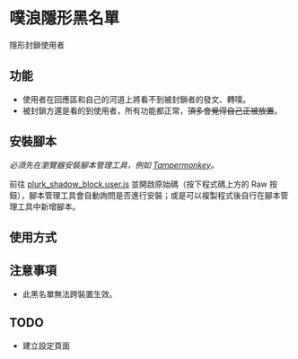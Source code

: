 # 噗浪隱形黑名單

隱形封鎖使用者

## 功能

* 使用者在回應區和自己的河道上將看不到被封鎖者的發文、轉噗。
* 被封鎖方還是看的到使用者，所有功能都正常，~~頂多會覺得自己正被放置~~。

## 安裝腳本

*必須先在瀏覽器安裝腳本管理工具，例如 [Tampermonkey](https://www.tampermonkey.net/)。*

前往 [plurk_shadow_block.user.js](./plurk_shadow_block.user.js) 並開啟原始碼（按下程式碼上方的 Raw 按鈕），腳本管理工具會自動詢問是否進行安裝；或是可以複製程式後自行在腳本管理工具中新增腳本。

## 使用方式

## 注意事項

* 此黑名單無法跨裝置生效。

## TODO

* 建立設定頁面
